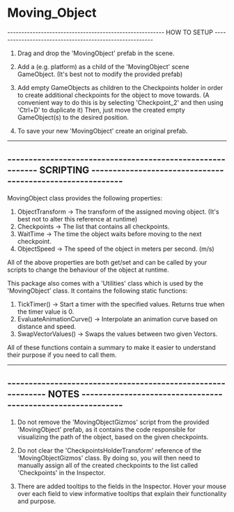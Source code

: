 # Moving_Object
 
-------------------------------------------------------- HOW TO SETUP --------------------------------------------------------
1. Drag and drop the 'MovingObject' prefab in the scene.

2. Add a (e.g. platform) as a child of the 'MovingObject' scene GameObject. (It's best not to modify the provided prefab)

3. Add empty GameObjects as children to the Checkpoints holder in order to create additional checkpoints for the object to
   move towards. (A convenient way to do this is by selecting 'Checkpoint_2' and then using 'Ctrl+D' to duplicate it)
   Then, just move the created empty GameObject(s) to the desired position.

4. To save your new 'MovingObject' create an original prefab.


-------------------------------------------------------------------------------------------------------------------------------
---------------------------------------------------------- SCRIPTING ----------------------------------------------------------
-------------------------------------------------------------------------------------------------------------------------------
MovingObject class provides the following properties:

1. ObjectTransform  -> The transform of the assigned moving object. (It's best not to alter this reference at runtime)
2. Checkpoints		-> The list that contains all checkpoints.
3. WaitTime			-> The time the object waits before moving to the next checkpoint.
4. ObjectSpeed		-> The speed of the object in meters per second. (m/s)

All of the above properties are both get/set and can be called by your scripts to change the behaviour of the object at runtime.

This package also comes with a 'Utilities' class which is used by the 'MovingObject' class. It contains the following static functions:

1. TickTimer()              -> Start a timer with the specified values. Returns true when the timer value is 0.
2. EvaluateAnimationCurve() -> Interpolate an animation curve based on distance and speed.
3. SwapVectorValues()       -> Swaps the values between two given Vectors.

All of these functions contain a summary to make it easier to understand their purpose if you need to call them.



-------------------------------------------------------------------------------------------------------------------------------
------------------------------------------------------------ NOTES ------------------------------------------------------------
-------------------------------------------------------------------------------------------------------------------------------
1. Do not remove the 'MovingObjectGizmos' script from the provided 'MovingObject' prefab, as it contains the code responsible
   for visualizing the path of the object, based on the given checkpoints.
      
2. Do not clear the 'CheckpointsHolderTransform' reference of the 'MovingObjectGizmos' class. By doing so, you will then need to 
   manually assign all of the created checkpoints to the list called 'Checkpoints' in the Inspector.

3. There are added tooltips to the fields in the Inspector. Hover your mouse over each field to view
   informative tooltips that explain their functionality and purpose.
